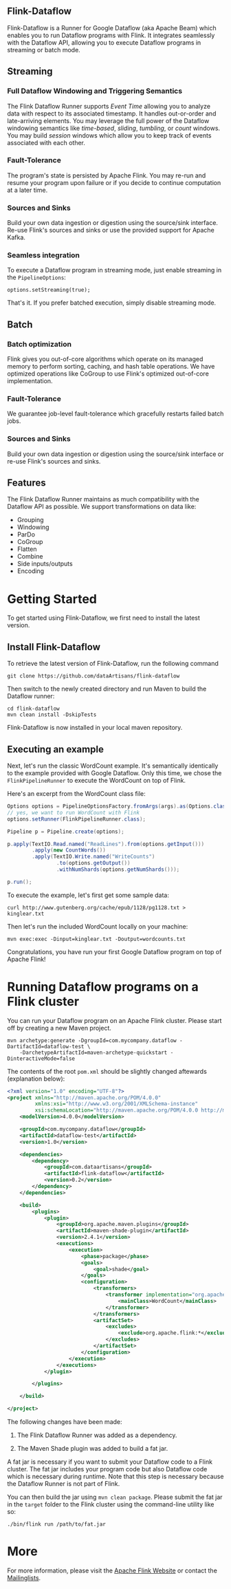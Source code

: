 Flink-Dataflow
--------------

Flink-Dataflow is a Runner for Google Dataflow (aka Apache Beam) which enables you to
run Dataflow programs with Flink. It integrates seamlessly with the Dataflow
API, allowing you to execute Dataflow programs in streaming or batch mode.

## Streaming

### Full Dataflow Windowing and Triggering Semantics

The Flink Dataflow Runner supports *Event Time* allowing you to analyze data with respect to its
associated timestamp. It handles out-or-order and late-arriving elements. You may leverage the full
power of the Dataflow windowing semantics like *time-based*, *sliding*, *tumbling*, or *count*
windows. You may build *session* windows which allow you to keep track of events associated with
each other.

### Fault-Tolerance

The program's state is persisted by Apache Flink. You may re-run and resume your program upon
failure or if you decide to continue computation at a later time.

### Sources and Sinks

Build your own data ingestion or digestion using the source/sink interface. Re-use Flink's sources
and sinks or use the provided support for Apache Kafka.

### Seamless integration

To execute a Dataflow program in streaming mode, just enable streaming in the `PipelineOptions`:

    options.setStreaming(true);

That's it. If you prefer batched execution, simply disable streaming mode.

## Batch

### Batch optimization

Flink gives you out-of-core algorithms which operate on its managed memory to perform sorting, 
caching, and hash table operations. We have optimized operations like CoGroup to use Flink's
optimized out-of-core implementation.

### Fault-Tolerance

We guarantee job-level fault-tolerance which gracefully restarts failed batch jobs.

### Sources and Sinks

Build your own data ingestion or digestion using the source/sink interface or re-use Flink's sources
and sinks.

## Features

The Flink Dataflow Runner maintains as much compatibility with the Dataflow API as possible. We
support transformations on data like:

- Grouping
- Windowing
- ParDo
- CoGroup
- Flatten
- Combine
- Side inputs/outputs
- Encoding

# Getting Started

To get started using Flink-Dataflow, we first need to install the latest version.

## Install Flink-Dataflow ##

To retrieve the latest version of Flink-Dataflow, run the following command

    git clone https://github.com/dataArtisans/flink-dataflow

Then switch to the newly created directory and run Maven to build the Dataflow runner:

    cd flink-dataflow
    mvn clean install -DskipTests

Flink-Dataflow is now installed in your local maven repository.

## Executing an example

Next, let's run the classic WordCount example. It's semantically identically to
the example provided with Google Dataflow. Only this time, we chose the
`FlinkPipelineRunner` to execute the WordCount on top of Flink.

Here's an excerpt from the WordCount class file:

```java
Options options = PipelineOptionsFactory.fromArgs(args).as(Options.class);
// yes, we want to run WordCount with Flink
options.setRunner(FlinkPipelineRunner.class);

Pipeline p = Pipeline.create(options);

p.apply(TextIO.Read.named("ReadLines").from(options.getInput()))
		.apply(new CountWords())
		.apply(TextIO.Write.named("WriteCounts")
				.to(options.getOutput())
				.withNumShards(options.getNumShards()));

p.run();
```

To execute the example, let's first get some sample data:

    curl http://www.gutenberg.org/cache/epub/1128/pg1128.txt > kinglear.txt

Then let's run the included WordCount locally on your machine:

    mvn exec:exec -Dinput=kinglear.txt -Doutput=wordcounts.txt

Congratulations, you have run your first Google Dataflow program on top of Apache Flink!


# Running Dataflow programs on a Flink cluster

You can run your Dataflow program on an Apache Flink cluster. Please start off by creating a new
Maven project.

    mvn archetype:generate -DgroupId=com.mycompany.dataflow -DartifactId=dataflow-test \
        -DarchetypeArtifactId=maven-archetype-quickstart -DinteractiveMode=false

The contents of the root `pom.xml` should be slightly changed aftewards (explanation below):

```xml
<?xml version="1.0" encoding="UTF-8"?>
<project xmlns="http://maven.apache.org/POM/4.0.0"
         xmlns:xsi="http://www.w3.org/2001/XMLSchema-instance"
         xsi:schemaLocation="http://maven.apache.org/POM/4.0.0 http://maven.apache.org/xsd/maven-4.0.0.xsd">
    <modelVersion>4.0.0</modelVersion>

    <groupId>com.mycompany.dataflow</groupId>
    <artifactId>dataflow-test</artifactId>
    <version>1.0</version>

    <dependencies>
        <dependency>
            <groupId>com.dataartisans</groupId>
            <artifactId>flink-dataflow</artifactId>
            <version>0.2</version>
        </dependency>
    </dependencies>

    <build>
        <plugins>
            <plugin>
                <groupId>org.apache.maven.plugins</groupId>
                <artifactId>maven-shade-plugin</artifactId>
                <version>2.4.1</version>
                <executions>
                    <execution>
                        <phase>package</phase>
                        <goals>
                            <goal>shade</goal>
                        </goals>
                        <configuration>
                            <transformers>
                                <transformer implementation="org.apache.maven.plugins.shade.resource.ManifestResourceTransformer">
                                    <mainClass>WordCount</mainClass>
                                </transformer>
                            </transformers>
                            <artifactSet>
                                <excludes>
                                    <exclude>org.apache.flink:*</exclude>
                                </excludes>
                            </artifactSet>
                        </configuration>
                    </execution>
                </executions>
            </plugin>

        </plugins>

    </build>

</project>
```

The following changes have been made:

1. The Flink Dataflow Runner was added as a dependency.

2. The Maven Shade plugin was added to build a fat jar.

A fat jar is necessary if you want to submit your Dataflow code to a Flink cluster. The fat jar
includes your program code but also Dataflow code which is necessary during runtime. Note that this
step is necessary because the Dataflow Runner is not part of Flink.

You can then build the jar using `mvn clean package`. Please submit the fat jar in the `target`
folder to the Flink cluster using the command-line utility like so:

    ./bin/flink run /path/to/fat.jar


# More

For more information, please visit the [Apache Flink Website](http://flink.apache.org) or contact
the [Mailinglists](http://flink.apache.org/community.html#mailing-lists).